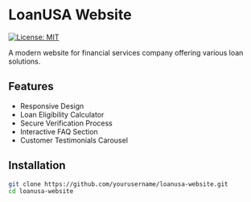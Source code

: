 # LoanUSA Website

[![License: MIT](https://img.shields.io/badge/License-MIT-blue.svg)](LICENSE)

A modern website for financial services company offering various loan solutions.

## Features
- Responsive Design
- Loan Eligibility Calculator
- Secure Verification Process
- Interactive FAQ Section
- Customer Testimonials Carousel

## Installation
```bash
git clone https://github.com/yourusername/loanusa-website.git
cd loanusa-website
